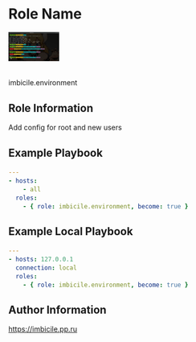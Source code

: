 # Role Name

<img src="./img/work.png" width="20%" />
<br><br>

imbicile.environment

## Role Information

Add config for root and new users

## Example Playbook

```yml
---
- hosts:
    - all
  roles:
    - { role: imbicile.environment, become: true }
```

## Example Local Playbook

```yml
---
- hosts: 127.0.0.1
  connection: local
  roles:
    - { role: imbicile.environment, become: true }
```

## Author Information

https://imbicile.pp.ru
